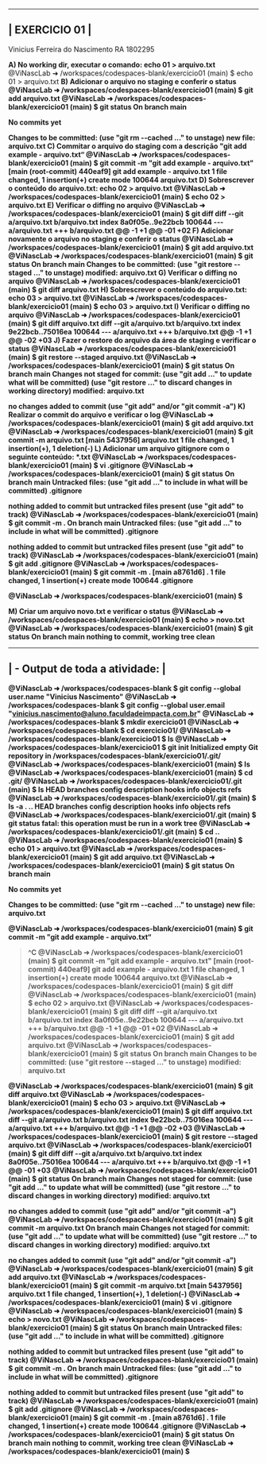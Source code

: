  --------------
| EXERCICIO 01 |
 --------------
Vinicius Ferreira do Nascimento
RA 1802295


<b>A) No working dir, executar o comando: echo 01 > arquivo.txt</b>
    @ViNascLab ➜ /workspaces/codespaces-blank/exercicio01 (main) $ echo 01 > arquivo.txt
<b>B) Adicionar o arquivo no staging e conferir o status
  @ViNascLab ➜ /workspaces/codespaces-blank/exercicio01 (main) $ git add arquivo.txt 
  @ViNascLab ➜ /workspaces/codespaces-blank/exercicio01 (main) $ git status
  On branch main
  
  No commits yet
  
  Changes to be committed:
    (use "git rm --cached <file>..." to unstage)
          new file:   arquivo.txt
<b>C) Commitar o arquivo do staging com a descrição "git add example - arquivo.txt“</b>
  @ViNascLab ➜ /workspaces/codespaces-blank/exercicio01 (main) $ git commit -m "git add example - arquivo.txt"
  [main (root-commit) 440eaf9] git add example - arquivo.txt
   1 file changed, 1 insertion(+)
   create mode 100644 arquivo.txt
<b>D) Sobrescrever o conteúdo do arquivo.txt: echo 02 > arquivo.txt</b>
  @ViNascLab ➜ /workspaces/codespaces-blank/exercicio01 (main) $ echo 02 > arquivo.txt
<b>E) Verificar o diffing no arquivo</b>
  @ViNascLab ➜ /workspaces/codespaces-blank/exercicio01 (main) $ git diff
  diff --git a/arquivo.txt b/arquivo.txt
  index 8a0f05e..9e22bcb 100644
  --- a/arquivo.txt
  +++ b/arquivo.txt
  @@ -1 +1 @@
  -01
  +02
<b>F) Adicionar novamente o arquivo no staging e conferir o status</b>
  @ViNascLab ➜ /workspaces/codespaces-blank/exercicio01 (main) $ git add arquivo.txt 
  @ViNascLab ➜ /workspaces/codespaces-blank/exercicio01 (main) $ git status
  On branch main
  Changes to be committed:
    (use "git restore --staged <file>..." to unstage)
          modified:   arquivo.txt
<b>G) Verificar o diffing no arquivo</b>
  @ViNascLab ➜ /workspaces/codespaces-blank/exercicio01 (main) $ git diff arquivo.txt
<b>H) Sobrescrever o conteúdo do arquivo.txt: echo 03 > arquivo.txt</b>
  @ViNascLab ➜ /workspaces/codespaces-blank/exercicio01 (main) $ echo 03 > arquivo.txt
<b>I) Verificar o diffing no arquivo</b>
  @ViNascLab ➜ /workspaces/codespaces-blank/exercicio01 (main) $ git diff arquivo.txt
    diff --git a/arquivo.txt b/arquivo.txt
    index 9e22bcb..75016ea 100644
    --- a/arquivo.txt
    +++ b/arquivo.txt
    @@ -1 +1 @@
    -02
    +03
<b>J) Fazer o restore do arquivo da área de staging e verificar o status</b>
  @ViNascLab ➜ /workspaces/codespaces-blank/exercicio01 (main) $ git restore --staged arquivo.txt
  @ViNascLab ➜ /workspaces/codespaces-blank/exercicio01 (main) $ git status
On branch main
Changes not staged for commit:
  (use "git add <file>..." to update what will be committed)
  (use "git restore <file>..." to discard changes in working directory)
        modified:   arquivo.txt

no changes added to commit (use "git add" and/or "git commit -a")
<b>K) Realizar o commit do arquivo e verificar o log</b>
@ViNascLab ➜ /workspaces/codespaces-blank/exercicio01 (main) $ git add arquivo.txt 
@ViNascLab ➜ /workspaces/codespaces-blank/exercicio01 (main) $ git commit -m arquivo.txt 
[main 5437956] arquivo.txt
 1 file changed, 1 insertion(+), 1 deletion(-)
<b>L) Adicionar um arquivo gitignore com o seguinte conteúdo: *.txt</b>
@ViNascLab ➜ /workspaces/codespaces-blank/exercicio01 (main) $ vi .gitignore
@ViNascLab ➜ /workspaces/codespaces-blank/exercicio01 (main) $ git status
On branch main
Untracked files:
  (use "git add <file>..." to include in what will be committed)
        .gitignore

nothing added to commit but untracked files present (use "git add" to track)
@ViNascLab ➜ /workspaces/codespaces-blank/exercicio01 (main) $ git commit -m .
On branch main
Untracked files:
  (use "git add <file>..." to include in what will be committed)
        .gitignore

nothing added to commit but untracked files present (use "git add" to track)
@ViNascLab ➜ /workspaces/codespaces-blank/exercicio01 (main) $ git add .gitignore 
@ViNascLab ➜ /workspaces/codespaces-blank/exercicio01 (main) $ git commit -m .
[main a8761d6] .
 1 file changed, 1 insertion(+)
 create mode 100644 .gitignore

@ViNascLab ➜ /workspaces/codespaces-blank/exercicio01 (main) $ 

<b>M) Criar um arquivo novo.txt e verificar o status</b>
@ViNascLab ➜ /workspaces/codespaces-blank/exercicio01 (main) $ echo > novo.txt
@ViNascLab ➜ /workspaces/codespaces-blank/exercicio01 (main) $ git status
On branch main
nothing to commit, working tree clean



 ------------------------------
| - Output de toda a atividade: |
 ------------------------------

@ViNascLab ➜ /workspaces/codespaces-blank $ git config --global user.name "Vinicius Nascimento"
@ViNascLab ➜ /workspaces/codespaces-blank $ git config --global user.email "vinicius.nascimento@aluno.faculdadeimpacta.com.br"
@ViNascLab ➜ /workspaces/codespaces-blank $ mkdir exercicio01
@ViNascLab ➜ /workspaces/codespaces-blank $ cd exercicio01/
@ViNascLab ➜ /workspaces/codespaces-blank/exercicio01 $ ls
@ViNascLab ➜ /workspaces/codespaces-blank/exercicio01 $ git init
Initialized empty Git repository in /workspaces/codespaces-blank/exercicio01/.git/
@ViNascLab ➜ /workspaces/codespaces-blank/exercicio01 (main) $ ls
@ViNascLab ➜ /workspaces/codespaces-blank/exercicio01 (main) $ cd .git/
@ViNascLab ➜ /workspaces/codespaces-blank/exercicio01/.git (main) $ ls
HEAD  branches  config  description  hooks  info  objects  refs
@ViNascLab ➜ /workspaces/codespaces-blank/exercicio01/.git (main) $ ls -a
.  ..  HEAD  branches  config  description  hooks  info  objects  refs
@ViNascLab ➜ /workspaces/codespaces-blank/exercicio01/.git (main) $ git status
fatal: this operation must be run in a work tree
@ViNascLab ➜ /workspaces/codespaces-blank/exercicio01/.git (main) $ cd ..
@ViNascLab ➜ /workspaces/codespaces-blank/exercicio01 (main) $ echo 01 > arquivo.txt
@ViNascLab ➜ /workspaces/codespaces-blank/exercicio01 (main) $ git add arquivo.txt 
@ViNascLab ➜ /workspaces/codespaces-blank/exercicio01 (main) $ git status
On branch main

No commits yet

Changes to be committed:
  (use "git rm --cached <file>..." to unstage)
        new file:   arquivo.txt

@ViNascLab ➜ /workspaces/codespaces-blank/exercicio01 (main) $ git commit -m "git add example - arquivo.txt“
> 
> ^C
@ViNascLab ➜ /workspaces/codespaces-blank/exercicio01 (main) $ git commit -m "git add example - arquivo.txt"
[main (root-commit) 440eaf9] git add example - arquivo.txt
 1 file changed, 1 insertion(+)
 create mode 100644 arquivo.txt
@ViNascLab ➜ /workspaces/codespaces-blank/exercicio01 (main) $ git diff
@ViNascLab ➜ /workspaces/codespaces-blank/exercicio01 (main) $ echo 02 > arquivo.txt
@ViNascLab ➜ /workspaces/codespaces-blank/exercicio01 (main) $ git diff
diff --git a/arquivo.txt b/arquivo.txt
index 8a0f05e..9e22bcb 100644
--- a/arquivo.txt
+++ b/arquivo.txt
@@ -1 +1 @@
-01
+02
@ViNascLab ➜ /workspaces/codespaces-blank/exercicio01 (main) $ git add arquivo.txt 
@ViNascLab ➜ /workspaces/codespaces-blank/exercicio01 (main) $ git status
On branch main
Changes to be committed:
  (use "git restore --staged <file>..." to unstage)
        modified:   arquivo.txt

@ViNascLab ➜ /workspaces/codespaces-blank/exercicio01 (main) $ git diff arquivo.txt
@ViNascLab ➜ /workspaces/codespaces-blank/exercicio01 (main) $ echo 03 > arquivo.txt
@ViNascLab ➜ /workspaces/codespaces-blank/exercicio01 (main) $ git diff arquivo.txt
diff --git a/arquivo.txt b/arquivo.txt
index 9e22bcb..75016ea 100644
--- a/arquivo.txt
+++ b/arquivo.txt
@@ -1 +1 @@
-02
+03
@ViNascLab ➜ /workspaces/codespaces-blank/exercicio01 (main) $ git restore --staged arquivo.txt
@ViNascLab ➜ /workspaces/codespaces-blank/exercicio01 (main) $ git diff
diff --git a/arquivo.txt b/arquivo.txt
index 8a0f05e..75016ea 100644
--- a/arquivo.txt
+++ b/arquivo.txt
@@ -1 +1 @@
-01
+03
@ViNascLab ➜ /workspaces/codespaces-blank/exercicio01 (main) $ git status
On branch main
Changes not staged for commit:
  (use "git add <file>..." to update what will be committed)
  (use "git restore <file>..." to discard changes in working directory)
        modified:   arquivo.txt

no changes added to commit (use "git add" and/or "git commit -a")
@ViNascLab ➜ /workspaces/codespaces-blank/exercicio01 (main) $ git commit -m arquivo.txt 
On branch main
Changes not staged for commit:
  (use "git add <file>..." to update what will be committed)
  (use "git restore <file>..." to discard changes in working directory)
        modified:   arquivo.txt

no changes added to commit (use "git add" and/or "git commit -a")
@ViNascLab ➜ /workspaces/codespaces-blank/exercicio01 (main) $ git add arquivo.txt 
@ViNascLab ➜ /workspaces/codespaces-blank/exercicio01 (main) $ git commit -m arquivo.txt 
[main 5437956] arquivo.txt
 1 file changed, 1 insertion(+), 1 deletion(-)
@ViNascLab ➜ /workspaces/codespaces-blank/exercicio01 (main) $ vi .gitignore
@ViNascLab ➜ /workspaces/codespaces-blank/exercicio01 (main) $ echo > novo.txt
@ViNascLab ➜ /workspaces/codespaces-blank/exercicio01 (main) $ git status
On branch main
Untracked files:
  (use "git add <file>..." to include in what will be committed)
        .gitignore

nothing added to commit but untracked files present (use "git add" to track)
@ViNascLab ➜ /workspaces/codespaces-blank/exercicio01 (main) $ git commit -m .
On branch main
Untracked files:
  (use "git add <file>..." to include in what will be committed)
        .gitignore

nothing added to commit but untracked files present (use "git add" to track)
@ViNascLab ➜ /workspaces/codespaces-blank/exercicio01 (main) $ git add .gitignore 
@ViNascLab ➜ /workspaces/codespaces-blank/exercicio01 (main) $ git commit -m .
[main a8761d6] .
 1 file changed, 1 insertion(+)
 create mode 100644 .gitignore
@ViNascLab ➜ /workspaces/codespaces-blank/exercicio01 (main) $ git status
On branch main
nothing to commit, working tree clean
@ViNascLab ➜ /workspaces/codespaces-blank/exercicio01 (main) $ 
